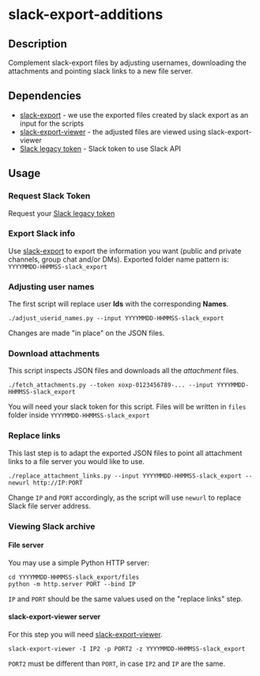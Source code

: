 # slack-export-additions

## Description
Complement slack-export files by adjusting usernames, downloading the attachments and pointing slack links to a new file server.


## Dependencies
* [slack-export](https://github.com/zach-snell/slack-export/) - we use the exported files created by slack export as an input for the scripts
* [slack-export-viewer](https://github.com/hfaran/slack-export-viewer) - the adjusted files are viewed using slack-export-viewer
* [Slack legacy token](https://api.slack.com/legacy/custom-integrations/legacy-tokens) - Slack token to use Slack API


## Usage

### Request Slack Token
Request your [Slack legacy token](https://api.slack.com/legacy/custom-integrations/legacy-tokens)

### Export Slack info
Use [slack-export](https://github.com/zach-snell/slack-export/) to export the information you want (public and private channels, group chat and/or DMs).
Exported folder name pattern is: `YYYYMMDD-HHMMSS-slack_export` 

### Adjusting user names
The first script will replace user **Ids** with the corresponding **Names**.
```shell
./adjust_userid_names.py --input YYYYMMDD-HHMMSS-slack_export
```
Changes are made "in place" on the JSON files.

### Download attachments
This script inspects JSON files and downloads all the _attachment_ files.
```shell
./fetch_attachments.py --token xoxp-0123456789-... --input YYYYMMDD-HHMMSS-slack_export
```
You will need your slack token for this script.
Files will be written in `files` folder inside `YYYYMMDD-HHMMSS-slack_export`

### Replace links
This last step is to adapt the exported JSON files to point all attachment links to a file server you would like to use.
```shell
./replace_attachment_links.py --input YYYYMMDD-HHMMSS-slack_export --newurl http://IP:PORT
```
Change `IP` and `PORT` accordingly, as the script will use `newurl` to replace Slack file server address.

### Viewing Slack archive

#### File server
You may use a simple Python HTTP server:
```shell
cd YYYYMMDD-HHMMSS-slack_export/files
python -m http.server PORT --bind IP
```
`IP` and `PORT` should be the same values used on the "replace links" step.

#### slack-export-viewer server
For this step you will need [slack-export-viewer](https://github.com/hfaran/slack-export-viewer).
```
slack-export-viewer -I IP2 -p PORT2 -z YYYYMMDD-HHMMSS-slack_export
```
`PORT2` must be different than `PORT`, in case `IP2` and `IP` are the same.
